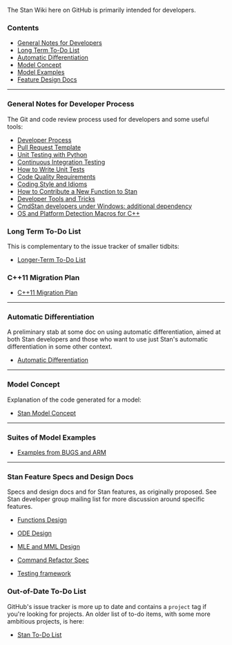 The Stan Wiki here on GitHub is primarily intended for developers.

### Contents
* [General Notes for Developers](https://github.com/stan-dev/stan/wiki#general-notes-for-developer-process)
* [Long Term To-Do List](https://github.com/stan-dev/stan/wiki#long-term-to-do-list)
* [Automatic Differentiation](https://github.com/stan-dev/stan/wiki#automatic-differentiation)
* [Model Concept](https://github.com/stan-dev/stan/wiki#model-concept)
* [Model Examples](https://github.com/stan-dev/stan/wiki#suites-of-model-examples)
* [Feature Design Docs](https://github.com/stan-dev/stan/wiki#stan-feature-specs-and-design-docs)

---

### General Notes for Developer Process

The Git and code review process used for developers and some useful tools:

* [Developer Process](wiki/Developer-Process)
* [Pull Request Template](wiki/Pull-Request-Template)
* [Unit Testing with Python](wiki/Testing-Stan-using-Gnu-Make-and-Python)
* [Continuous Integration Testing](wiki/Continuous-Integration)
* [How to Write Unit Tests](wiki/How-to-Write-Unit-Tests-with-GoogleTest)
* [Code Quality Requirements](wiki/Code-Quality)
* [Coding Style and Idioms](wiki/Coding-Style-and-Idioms)
* [How to Contribute a New Function to Stan](wiki/Contributing-New-Functions-to-Stan)
* [Developer Tools and Tricks](wiki/Developer-Tricks)
* [CmdStan developers under Windows: additional dependency](wiki/CmdStan-developers-under-Windows:-additional-dependency)
* [OS and Platform Detection Macros for C++](wiki/Compiler-and-OS-Detection-Macros-for-Cpp)

### Long Term To-Do List

This is complementary to the issue tracker of smaller tidbits:

* [Longer-Term To-Do List](wiki/Longer-Term-To-Do-List)

### C++11 Migration Plan

* [C++11 Migration Plan](wiki/Cpp11-Upgrade)

---

### Automatic Differentiation

A preliminary stab at some doc on using automatic differentiation, aimed at both Stan developers and those who want to use just Stan's automatic differentiation in some other context. 

* [Automatic Differentiation](wiki/Automatic-Differentiation-API)

---

### Model Concept

Explanation of the code generated for a model:

* [Stan Model Concept](wiki/Model-Concept) 

---

### Suites of Model Examples

* [Examples from BUGS and ARM](https://github.com/stan-dev/example-models/wiki)

---

### Stan Feature Specs and Design Docs

Specs and design docs and for Stan features, as originally proposed.  See Stan developer group mailing list for more discussion around specific features.

* [Functions Design](wiki/Function-Syntax-and-Semantics-Design)

* [ODE Design](wiki/ODE-Integrator-Support)

* [MLE and MML Design](wiki/MLE-and-MML-Design)

* [Command Refactor Spec](wiki/Stan-API-Refactor)

* [Testing framework](wiki/Testing-framework)

### Out-of-Date To-Do List

GitHub's issue tracker is more up to date and contains a `project` tag if you're looking for projects. An older list of to-do items, with some more ambitious projects, is here:

* [Stan To-Do List](wiki/To-Do-List)